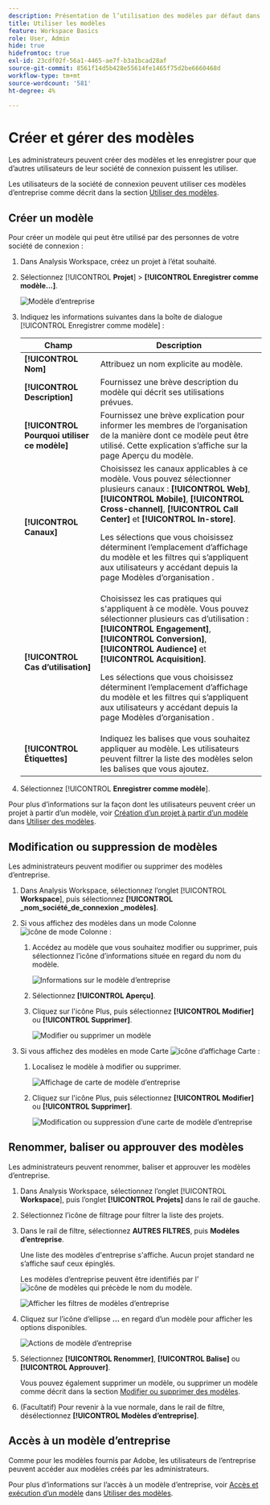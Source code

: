 ```yaml
---
description: Présentation de l’utilisation des modèles par défaut dans Analysis Workspace.
title: Utiliser les modèles
feature: Workspace Basics
role: User, Admin
hide: true
hidefromtoc: true
exl-id: 23cdf02f-56a1-4465-ae7f-b3a1bcad28af
source-git-commit: 8561f14d5b428e55614fe1465f75d2be6660468d
workflow-type: tm+mt
source-wordcount: '581'
ht-degree: 4%

---
```


# Créer et gérer des modèles

Les administrateurs peuvent créer des modèles et les enregistrer pour que d’autres utilisateurs de leur société de connexion puissent les utiliser.

Les utilisateurs de la société de connexion peuvent utiliser ces modèles d’entreprise comme décrit dans la section [Utiliser des modèles](/help/analysis-workspace/templates/use-templates.md).

## Créer un modèle

Pour créer un modèle qui peut être utilisé par des personnes de votre société de connexion :

1. Dans Analysis Workspace, créez un projet à l’état souhaité.

1. Sélectionnez [!UICONTROL **Projet**] > **[!UICONTROL Enregistrer comme modèle...]**.

   ![Modèle d’entreprise](assets/company-template-save.png)

1. Indiquez les informations suivantes dans la boîte de dialogue [!UICONTROL Enregistrer comme modèle] :

   | Champ | Description |
   |---------|----------|
   | **[!UICONTROL Nom]** | Attribuez un nom explicite au modèle. |
   | **[!UICONTROL Description]** | Fournissez une brève description du modèle qui décrit ses utilisations prévues. |
   | **[!UICONTROL Pourquoi utiliser ce modèle]** | Fournissez une brève explication pour informer les membres de l’organisation de la manière dont ce modèle peut être utilisé. Cette explication s’affiche sur la page Aperçu du modèle. |
   | **[!UICONTROL Canaux]** | Choisissez les canaux applicables à ce modèle. Vous pouvez sélectionner plusieurs canaux : **[!UICONTROL Web]**, **[!UICONTROL Mobile]**, **[!UICONTROL Cross-channel]**, **[!UICONTROL Call Center]** et **[!UICONTROL In-store]**.<p>Les sélections que vous choisissez déterminent l’emplacement d’affichage du modèle et les filtres qui s’appliquent aux utilisateurs y accédant depuis la page Modèles d’organisation .</p> |
   | **[!UICONTROL Cas d’utilisation]** | Choisissez les cas pratiques qui s&#39;appliquent à ce modèle. Vous pouvez sélectionner plusieurs cas d’utilisation : **[!UICONTROL Engagement]**, **[!UICONTROL Conversion]**, **[!UICONTROL Audience]** et **[!UICONTROL Acquisition]**. <p>Les sélections que vous choisissez déterminent l’emplacement d’affichage du modèle et les filtres qui s’appliquent aux utilisateurs y accédant depuis la page Modèles d’organisation .</p> |
   | **[!UICONTROL Étiquettes]** | Indiquez les balises que vous souhaitez appliquer au modèle. Les utilisateurs peuvent filtrer la liste des modèles selon les balises que vous ajoutez. |

1. Sélectionnez [!UICONTROL **Enregistrer comme modèle**].

Pour plus d’informations sur la façon dont les utilisateurs peuvent créer un projet à partir d’un modèle, voir [Création d’un projet à partir d’un modèle](/help/analysis-workspace/templates/use-templates.md#create-a-project-based-on-a-template) dans [Utiliser des modèles](/help/analysis-workspace/templates/use-templates.md).

## Modification ou suppression de modèles

Les administrateurs peuvent modifier ou supprimer des modèles d’entreprise.

1. Dans Analysis Workspace, sélectionnez l’onglet [!UICONTROL **Workspace**], puis sélectionnez **[!UICONTROL _nom_société_de_connexion _modèles]**.

1. Si vous affichez des modèles dans un mode Colonne ![icône de mode Colonne](assets/column-view-icon.png) :

   1. Accédez au modèle que vous souhaitez modifier ou supprimer, puis sélectionnez l’icône d’informations située en regard du nom du modèle.

      ![Informations sur le modèle d’entreprise](assets/company-template-info.png)

   1. Sélectionnez **[!UICONTROL Aperçu]**.

   1. Cliquez sur l&#39;icône Plus, puis sélectionnez **[!UICONTROL Modifier]** ou **[!UICONTROL Supprimer]**.

      ![Modifier ou supprimer un modèle](assets/company-template-edit-delete.png)

1. Si vous affichez des modèles en mode Carte ![icône d’affichage Carte](assets/card-view-icon.png) :

   1. Localisez le modèle à modifier ou supprimer.

      ![ Affichage de carte de modèle d’entreprise ](assets/company-template-cards.png)

   1. Cliquez sur l&#39;icône Plus, puis sélectionnez **[!UICONTROL Modifier]** ou **[!UICONTROL Supprimer]**.

      ![ Modification ou suppression d’une carte de modèle d’entreprise](assets/company-template-card-edit-delete.png)

## Renommer, baliser ou approuver des modèles

Les administrateurs peuvent renommer, baliser et approuver les modèles d’entreprise.

1. Dans Analysis Workspace, sélectionnez l’onglet [!UICONTROL **Workspace**], puis l’onglet **[!UICONTROL Projets]** dans le rail de gauche.

1. Sélectionnez l’icône de filtrage pour filtrer la liste des projets.

1. Dans le rail de filtre, sélectionnez **AUTRES FILTRES**, puis **Modèles d’entreprise**.

   Une liste des modèles d&#39;entreprise s&#39;affiche. Aucun projet standard ne s’affiche sauf ceux épinglés.

   Les modèles d’entreprise peuvent être identifiés par l’ ![icône de modèles](https://spectrum.adobe.com/static/icons/workflow_18/Smock_FileTemplate_18_N.svg) qui précède le nom du modèle.

   ![ Afficher les filtres de modèles d’entreprise ](assets/company-templates-filter.png)

1. Cliquez sur l’icône d’ellipse **...** en regard d’un modèle pour afficher les options disponibles.

   ![ Actions de modèle d’entreprise](assets/company-templates-actions.png)

1. Sélectionnez **[!UICONTROL Renommer]**, **[!UICONTROL Balise]** ou **[!UICONTROL Approuver]**.

   Vous pouvez également supprimer un modèle, ou supprimer un modèle comme décrit dans la section [Modifier ou supprimer des modèles](#edit-or-delete-templates).

1. (Facultatif) Pour revenir à la vue normale, dans le rail de filtre, désélectionnez **[!UICONTROL Modèles d’entreprise]**.

## Accès à un modèle d’entreprise

Comme pour les modèles fournis par Adobe, les utilisateurs de l’entreprise peuvent accéder aux modèles créés par les administrateurs.

Pour plus d’informations sur l’accès à un modèle d’entreprise, voir [Accès et exécution d’un modèle](/help/analysis-workspace/templates/use-templates.md#access-and-run-a-template) dans [Utiliser des modèles](/help/analysis-workspace/templates/use-templates.md).
